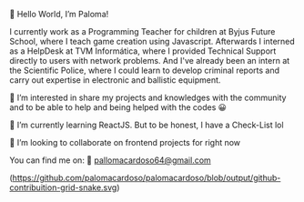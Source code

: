 🙋 Hello World, I’m Paloma!

I currently work as a Programming Teacher for children at Byjus Future School, where I teach game creation using Javascript.
Afterwards I interned as a HelpDesk at TVM Informática, where I provided Technical Support directly to users with network problems.
And I've already been an intern at the Scientific Police, where I could learn to develop criminal reports and carry out expertise in electronic and ballistic equipment.

👀 I’m interested in share my projects and knowledges with the community and to be able to help and being helped with the codes 😀

🌱 I’m currently learning ReactJS. But to be honest, I have a Check-List lol

💞️ I’m looking to collaborate on frontend projects for right now

You can find me on:
📩  pallomacardoso64@gmail.com

<!---
palomacardoso/palomacardoso is a ✨ special ✨ repository because its `README.md` (this file) appears on your GitHub profile.
You can click the Preview link to take a look at your changes.
--->

(https://github.com/palomacardoso/palomacardoso/blob/output/github-contribuition-grid-snake.svg)
